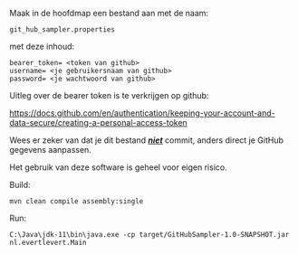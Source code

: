 Maak in de hoofdmap een bestand aan met de naam: 
```
git_hub_sampler.properties
```
met deze inhoud:
```
bearer_token= <token van github>
username= <je gebruikersnaam van github>
password= <je wachtwoord van github>
```

Uitleg over de bearer token is te verkrijgen op github:

https://docs.github.com/en/authentication/keeping-your-account-and-data-secure/creating-a-personal-access-token

Wees er zeker van dat je dit bestand <u><b><i>niet</i></b></u> commit, anders direct je
GitHub gegevens aanpassen.

Het gebruik van deze software is geheel voor eigen risico.

Build:
```
mvn clean compile assembly:single
```

Run:
```
C:\Java\jdk-11\bin\java.exe -cp target/GitHubSampler-1.0-SNAPSHOT.jar nl.evertlevert.Main
